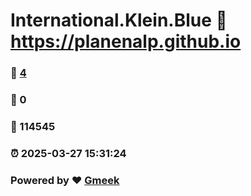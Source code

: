 # International.Klein.Blue :link: https://planenalp.github.io 
### :page_facing_up: [4](https://planenalp.github.io/tag.html) 
### :speech_balloon: 0 
### :hibiscus: 114545 
### :alarm_clock: 2025-03-27 15:31:24 
### Powered by :heart: [Gmeek](https://github.com/Meekdai/Gmeek)

